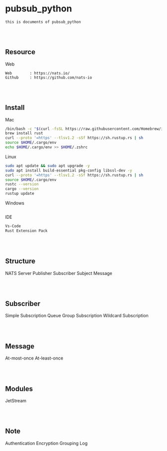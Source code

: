 <!--------------------------------------------------------------------------------- Description -->
# pubsub_python
    this is documents of pubsub_python

<!--------------------------------------------------------------------------------- Resource -->
<br><br>

## Resource  

Web

    Web        : https://nats.io/
    Github     : https://github.com/nats-io

<!--------------------------------------------------------------------------------- Install -->
<br><br>

## Install 

Mac
```bash
/bin/bash -c "$(curl -fsSL https://raw.githubusercontent.com/Homebrew/install/HEAD/install.sh)"
brew install rust
curl --proto '=https' --tlsv1.2 -sSf https://sh.rustup.rs | sh
source $HOME/.cargo/env
echo $HOME/.cargo/env >> $HOME/.zshrc
```

Linux
```bash
sudo apt update && sudo apt upgrade -y
sudo apt install build-essential pkg-config libssl-dev -y
curl --proto '=https' --tlsv1.2 -sSf https://sh.rustup.rs | sh
source $HOME/.cargo/env
rustc --version
cargo --version
rustup update
```

Windows
```bash
```

IDE
```bash
Vs-Code
Rust Extension Pack
```

<!--------------------------------------------------------------------------------- Structure -->
<br><br>

## Structure 

NATS Server
Publisher
Subscriber
Subject
Message

<!--------------------------------------------------------------------------------- Subscriber -->
<br><br>

## Subscriber 

Simple Subscription
Queue Group Subscription
Wildcard Subscription

<!--------------------------------------------------------------------------------- Message -->
<br><br>

## Message 
At-most-once
At-least-once



<!--------------------------------------------------------------------------------- Modules -->
<br><br>

## Modules 

JetStream



<!--------------------------------------------------------------------------------- Note -->
<br><br>

## Note 

Authentication
Encryption
Grouping
Log
